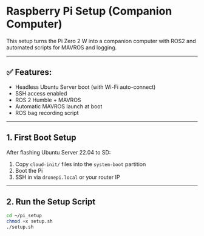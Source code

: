 # Raspberry Pi Setup (Companion Computer)

This setup turns the Pi Zero 2 W into a companion computer with ROS2 and automated scripts for MAVROS and logging.

---

## ✅ Features:
- Headless Ubuntu Server boot (with Wi-Fi auto-connect)
- SSH access enabled
- ROS 2 Humble + MAVROS
- Automatic MAVROS launch at boot
- ROS bag recording script

---

## 1. First Boot Setup

After flashing Ubuntu Server 22.04 to SD:

1. Copy `cloud-init/` files into the `system-boot` partition
2. Boot the Pi
3. SSH in via `dronepi.local` or your router IP

---

## 2. Run the Setup Script

```bash
cd ~/pi_setup
chmod +x setup.sh
./setup.sh

